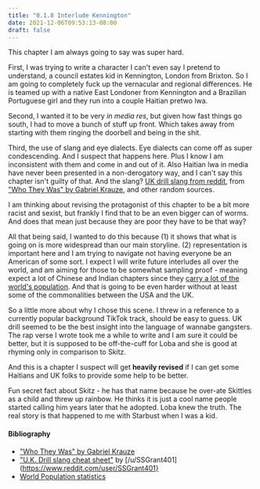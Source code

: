 ```yaml
---
title: "0.1.8 Interlude Kennington"
date: 2021-12-06T09:53:13-08:00
draft: false
---
```

This chapter I am always going to say was super hard.

First, I was trying to write a character I can't even say I pretend to understand, a council estates kid in Kennington, London from Brixton. So I am going to completely fuck up the vernacular and regional differences. He is teamed up with a native East Londoner from Kennington and a Brazilian Portuguese girl and they run into a couple Haitian pretwo lwa.

Second, I wanted it to be very *in media res*, but given how fast things go south, I had to move a bunch of stuff up front. Which takes away from starting with them ringing the doorbell and being in the shit.

Third, the use of slang and eye dialects. Eye dialects can come off as super condescending. And I suspect that happens here. Plus I know I am inconsistent with them and come in and out of it. Also Haitian lwa in media have never been presented in a non-derogatory way, and I can't say this chapter isn't guilty of that. And the slang? [UK drill slang from reddit](https://www.google.com/url?sa=t&rct=j&q=&esrc=s&source=web&cd=&ved=2ahUKEwj1hLyUyM30AhWeJzQIHf_7D5IQFnoECAYQAQ&url=https%3A%2F%2Fwww.reddit.com%2Fr%2Fukdrill%2Fcomments%2F8wrbzj%2Fuk_drill_slang_cheat_sheet%2F&usg=AOvVaw1HIS1D6pkhJ17rm-5iYQ54), from ["Who They Was" by Gabriel Krauze](https://www.amazon.com/gp/product/B08L9GPVN8/ref=as_li_tl?ie=UTF8&camp=1789&creative=9325&creativeASIN=B08L9GPVN8&linkCode=as2&tag=tknx02-20&linkId=1bb97b1f11c06ba449fde7f04dcd6f29), and other random sources.

I am thinking about revising the protagonist of this chapter to be a bit more racist and sexist, but frankly I find that to be an even bigger can of worms. And does that mean just because they are poor they have to be that way?

All that being said, I wanted to do this because (1) it shows that what is going on is more widespread than our main storyline. (2) representation is important here and I am trying to navigate not having everyone be an American of  some sort. I expect I will write future interludes all over the world, and am aiming for those to be somewhat sampling proof - meaning expect a lot of Chinese and Indian chapters since they [carry a lot of the world's population](https://worldpopulationreview.com/countries). And that is going to be even harder without at least some of the commonalities between the USA and the UK.

So a little more about why I chose this scene. I threw in a reference to a currently popular background TikTok track, should be easy to guess. UK drill seemed to be the best insight into the language of wannabe gangsters. The rap verse I wrote took me a while to write and I am sure it could be better, but it is supposed to be off-the-cuff for Loba and she is good at rhyming only in comparison to Skitz.

And this is a chapter I suspect will get **heavily revised** if I can get some Haitians and UK folks to provide some help to be better.

Fun secret fact about Skitz - he has that name because he over-ate Skittles as a child and threw up rainbow. He thinks it is just a cool name people started calling him years later that he adopted. Loba knew the truth. The real story is that happened to me with Starbust when I was a kid.

#### Bibliography
* ["Who They Was" by Gabriel Krauze](https://www.amazon.com/gp/product/B08L9GPVN8/ref=as_li_tl?ie=UTF8&camp=1789&creative=9325&creativeASIN=B08L9GPVN8&linkCode=as2&tag=tknx02-20&linkId=1bb97b1f11c06ba449fde7f04dcd6f29)
* ["U.K. Drill slang cheat sheet"](https://www.reddit.com/r/ukdrill/comments/8wrbzj/uk_drill_slang_cheat_sheet/) by [/u/SSGrant401](https://www.reddit.com/user/SSGrant401}
* [World Population statistics](https://worldpopulationreview.com/countries)




